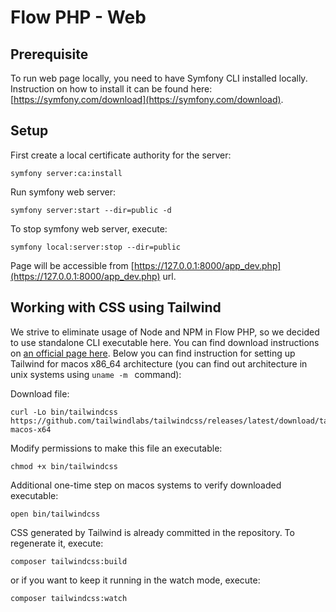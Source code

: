 # Flow PHP - Web

## Prerequisite
To run web page locally, you need to have Symfony CLI installed locally.
Instruction on how to install it can be found here: [https://symfony.com/download](https://symfony.com/download).

## Setup
First create a local certificate authority for the server:
```shell
symfony server:ca:install
```

Run symfony web server:
```shell
symfony server:start --dir=public -d
```

To stop symfony web server, execute:
```shell
symfony local:server:stop --dir=public
```

Page will be accessible from [https://127.0.0.1:8000/app_dev.php](https://127.0.0.1:8000/app_dev.php) url.

## Working with CSS using Tailwind
We strive to eliminate usage of Node and NPM in Flow PHP, so we decided to use standalone CLI executable here.
You can find download instructions on [an official page here](https://tailwindcss.com/blog/standalone-cli).
Below you can find instruction for setting up Tailwind for macos x86_64 architecture (you can find out architecture in unix systems using `uname -m ` command):

Download file:
```shell
curl -Lo bin/tailwindcss https://github.com/tailwindlabs/tailwindcss/releases/latest/download/tailwindcss-macos-x64
```

Modify permissions to make this file an executable:
```shell
chmod +x bin/tailwindcss
```

Additional one-time step on macos systems to verify downloaded executable:
```shell
open bin/tailwindcss
```

CSS generated by Tailwind is already committed in the repository. To regenerate it, execute:
```shell
composer tailwindcss:build
```

or if you want to keep it running in the watch mode, execute:
```shell
composer tailwindcss:watch
```